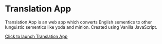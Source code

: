 # Translation App

Translation App is an web app which converts English sementics to other lunguistic sementics like yoda and minion. Created using Vanilla JavaScript.

[Click to launch Translation App](https://translationnapp.netlify.app/)
